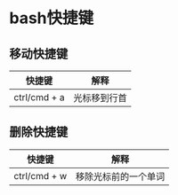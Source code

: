 # bash快捷键

## 移动快捷键
| 快捷键       | 解释         |
| ------------ | ------------ |
| ctrl/cmd + a | 光标移到行首 |

## 删除快捷键
| 快捷键       | 解释                 |
| ------------ | -------------------- |
| ctrl/cmd + w | 移除光标前的一个单词 |
